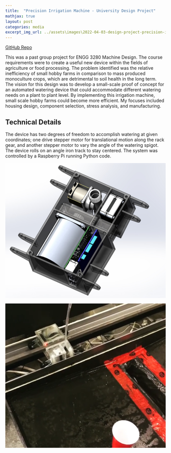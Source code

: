 ```yaml
---
title:  "Precision Irrigation Machine - University Design Project"
mathjax: true
layout: post
categories: media
excerpt_img_url: ../assets\images\2022-04-03-design-project-precision-irrigation-machine\Capture.png
---
```


[GitHub Repo](https://github.com/orion-miller/University-of-Guelph-Projects/tree/main/Design_Project-Precision_Irrigation_Machine)

This was a past group project for ENGG 3280 Machine Design. The course requirements were to create a useful new device within the fields of agriculture or food processing. The problem identified was the relative inefficiency of small hobby farms in comparison to mass produced monoculture crops, which are detrimental to soil health in the long term. The vision for this design was to develop a small-scale proof of concept for an automated watering device that could accommodate different watering needs on a plant to plant level. By implementing this irrigation machine, small scale hobby farms could become more efficient. My focuses included housing design, component selection, stress analysis, and manufacturing.

## Technical Details
The device has two degrees of freedom to accomplish watering at given coordinates; one drive stepper motor for translational motion along the rack gear, and another stepper motor to vary the angle of the watering spigot. The device rolls on an angle iron track to stay centered. The system was controlled by a Raspberry Pi running Python code.

![1](/assets\images\2022-04-03-design-project-precision-irrigation-machine\Bottom.jpg)

![2](/assets\images\2022-04-03-design-project-precision-irrigation-machine\Capture.png)



